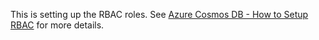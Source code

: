 This is setting up the RBAC roles. See [Azure Cosmos DB - How to Setup RBAC](https://learn.microsoft.com/en-us/azure/cosmos-db/how-to-setup-rbac) for more details.
